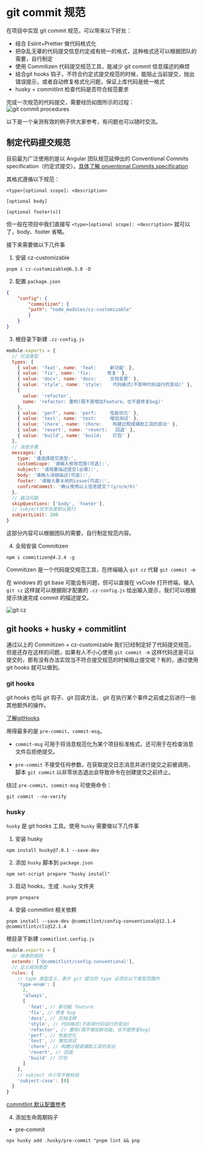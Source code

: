 # git commit 规范

在项目中实现 git commit 规范，可以带来以下好处：
- 结合 Eslint+Prettier 做代码格式化
- 把杂乱无章的代码提交信息约定成有统一的格式，这种格式还可以根据团队的需要，自行制定
- 使用 Commitizen 代码提交规范工具，能减少 git commit 信息描述的麻烦
- 结合git hooks 钩子，不符合约定式提交规范的时候，能阻止当前提交，抛出错误提示，或者自动修复格式化问题，保证上库代码是统一格式
- husky + commitlint 检查代码是否符合规范要求

完成一次规范的代码提交，需要经历如图所示的过程：
![git commit procedures](./img/git_commit/commit_procedure.png)

以下是一个亲测有效的例子供大家参考，有问题也可以随时交流。

## 制定代码提交规范
目前最为广泛使用的是以 Angular 团队规范延伸出的 Conventional Commits specification（约定式提交）。[具体了解 onventional Commits specification](https://www.conventionalcommits.org/zh-hans/v1.0.0/) 

其格式遵循以下规范：

```shell
<type>[optional scope]: <description>

[optional body]

[optional footer(s)]
```

但一般在项目中我们直接写 `<type>[optional scope]: <description>` 就可以了，body、footer 省略。


接下来需要做以下几件事

1. 安装 cz-customizable
```shell
pnpm i cz-customizable@6.3.0 -D
```

2. 配置 `package.json`
```json
{
    "config": {
        "commitizen": {
        "path": "node_modules/cz-customizable"
        }
    }
}
```

3. 根目录下新建 `.cz-config.js`
```js
module.exports = {
  // 可选类型
  types: [
    { value: 'feat', name: 'feat:     新功能' },
    { value: 'fix', name: 'fix:      修复' },
    { value: 'docs', name: 'docs:     文档变更' },
    { value: 'style', name: 'style:    代码格式(不影响代码运行的变动)' },
    {
      value: 'refactor',
      name: 'refactor: 重构(既不是增加feature，也不是修复bug)'
    },
    { value: 'perf', name: 'perf:     性能优化' },
    { value: 'test', name: 'test:     增加测试' },
    { value: 'chore', name: 'chore:    构建过程或辅助工具的变动' },
    { value: 'revert', name: 'revert:   回退' },
    { value: 'build', name: 'build:    打包' }
  ],
  // 消息步骤
  messages: {
    type: '请选择提交类型:',
    customScope: '请输入修改范围(可选):',
    subject: '请简要描述提交(必填):',
    body: '请输入详细描述(可选):',
    footer: '请输入要关闭的issue(可选):',
    confirmCommit: '确认使用以上信息提交？(y/n/e/h)'
  },
  // 跳过问题
  skipQuestions: ['body', 'footer'],
  // subject文字长度默认是72
  subjectLimit: 200
}
```

这部分内容可以根据团队的需要，自行制定规范内容。

4. 全局安装 Commitizen

`npm i commitizen@4.2.4 -g`

Commitizen 是一个代码提交规范工具，在终端输入 `git cz` 代替 `git commit -m`

在 windows 的 git base 可能会有问题，但可以直接在 vsCode 打开终端，输入 `git cz` 这样就可以根据刚才配置的 `.cz-config.js` 给出输入提示，我们可以根据提示快速完成 commit 的描述提交。

![git cz](./img/git_commit/git_cz.png)

## git hooks + husky + commitlint
通过以上的 Commitizen + cz-customizable 我们已经制定好了代码提交规范，但是还存在这样的问题，如果有人不小心使用 `git commit -m` 这样代码还是可以提交的，那有没有办法实现当不符合提交规范的时候阻止提交呢？有的，通过使用 git hooks 就可以做到。

### git hooks
git hooks 也叫 git 钩子、git 回调方法， git 在执行某个事件之前或之后进行一些其他额外的操作。

[了解gitHooks](https://git-scm.com/docs/githooks)


用得最多的是 `pre-commit`、`commit-msg`。

- `commit-msg` 可用于将消息规范化为某个项目标准格式，还可用于在检查消息文件后拒绝提交。

- `pre-commit` 不接受任何参数，在获取提交日志消息并进行提交之前被调用，脚本 `git commit` 以非零状态退出会导致命令在创建提交之前终止。

绕过 `pre-commit`、`commit-msg` 可使用命令：
```shell
git commit --no-verify
```

### husky
`husky` 是 git hooks 工具。使用 `husky` 需要做以下几件事

1. 安装 husky
```shell
npm install husky@7.0.1 --save-dev
```

2. 添加 `husky` 脚本到 `package.json`
```shell
npm set-script prepare "husky install"
```

3. 启动 hooks，生成 `.husky` 文件夹
```shell
pnpm prepare
```

4. 安装 commitlint 相关依赖
```shell
pnpm install --save-dev @commitlint/config-conventional@12.1.4 @commitlint/cli@12.1.4
```

根目录下新建 `commitlint.config.js`
```js
module.exports = {
  // 继承的规则
  extends: ['@commitlint/config-conventional'],
  // 定义规则类型
  rules: {
    // type 类型定义，表示 git 提交的 type 必须在以下类型范围内
    'type-enum': [
      2,
      'always',
      [
        'feat', // 新功能 feature
        'fix', // 修复 bug
        'docs', // 文档注释
        'style', // 代码格式(不影响代码运行的变动)
        'refactor', // 重构(既不增加新功能，也不是修复bug)
        'perf', // 性能优化
        'test', // 增加测试
        'chore', // 构建过程或辅助工具的变动
        'revert', // 回退
        'build' // 打包
      ]
    ],
    // subject 大小写不做校验
    'subject-case': [0]
  }
}
```

[commitlint 默认配置参考](https://github.com/conventional-changelog/commitlint/blob/master/@commitlint/config-conventional/index.js)

4. 添加生命周期钩子

- pre-commit

```shell
npx husky add .husky/pre-commit "pnpm lint && pnp

